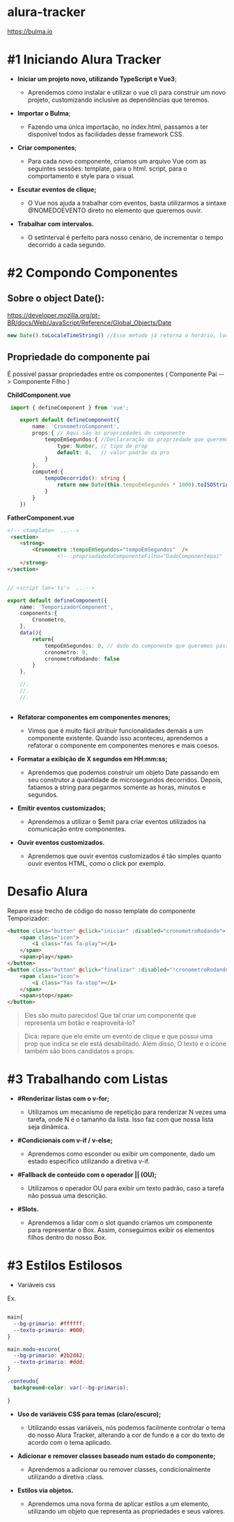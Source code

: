# alura-tracker

https://bulma.io

# #1 __Iniciando Alura Tracker__

- __Iniciar um projeto novo, utilizando TypeScript e Vue3__;

    - Aprendemos como instalar e utilizar o vue cli para construir um novo projeto, customizando inclusive as dependências que teremos.

- __Importar o Bulma__;
    
    - Fazendo uma única importação, no index.html, passamos a ter disponível todos as facilidades desse framework CSS.

- __Criar componentes__;

    - Para cada novo componente, criamos um arquivo Vue com as seguintes sessões: template, para o html. script, para o comportamento e style para o visual.

- __Escutar eventos de clique;__

    - O Vue nos ajuda a trabalhar com eventos, basta utilizarmos a sintaxe @NOMEDOEVENTO direto no elemento que queremos ouvir.

- __Trabalhar com intervalos.__

    - O setInterval é perfeito para nosso cenário, de incrementar o tempo decorrido a cada segundo.


# #2 __Compondo Componentes__


## Sobre o object Date():

https://developer.mozilla.org/pt-BR/docs/Web/JavaScript/Reference/Global_Objects/Date

```javascript
new Date().toLocaleTimeString() //Esse método já retorna o horário, localizado de acordo com o idioma do navegador. Saiba mais sobre ele
```


## Propriedade do componente pai

É possivel passar propriedades entre os componentes ( Componente Pai --> Componente Filho )


__ChildComponent.vue__
```ts
 import { defineComponent } from 'vue';

    export default defineComponent({
        name: 'CronometroComponent',
        props:{ // Aqui são as propriedades do componente
            tempoEmSegundos:{ //Declararação da propriedade que queremos receber
                type: Number, // tipo de prop
                default: 0,   // valor padrão da pro
            }
        },
        computed:{
            tempoDecorrido(): string {
                return new Date(this.tempoEmSegundos * 1000).toISOString().substring(19,11);
            }
        }
    })

```
__FatherComponent.vue__
```html
<!-- <tamplate>  ...-->
 <section>
    <strong>
        <Cronometro :tempoEmSegundos="tempoEmSegundos"  />
                <!--:propriedadedoComponenteFilho="DadoComponentepai"  -->
    </strong>
</section>
```

```ts

// <script lan='ts'>  ...-->

export default defineComponent({
    name: 'TemporizadorComponent',
    components:{
        Cronometro,
    },
    data(){
        return{
            tempoEmSegundos: 0, // dado do componente que queremos passar
            cronometro: 0,
            cronometroRodando: false
        }
    },

    //.
    //.
    //.
    

```


- __Refatorar componentes em componentes menores;__

    - Vimos que é muito fácil atribuir funcionalidades demais a um componente existente. Quando isso aconteceu, aprendemos a refatorar o componente em componentes menores e mais coesos.

- __Formatar a exibição de X segundos em HH:mm:ss;__

    - Aprendemos que podemos construir um objeto Date passando em seu construtor a quantidade de microsegundos decorridos. Depois, fatiamos a string para pegarmos somente as horas, minutos e segundos.

- __Emitir eventos customizados;__

    - Aprendemos a utilizar o $emit para criar eventos utilizados na comunicação entre componentes.

- __Ouvir eventos customizados.__
    - Aprendemos que ouvir eventos customizados é tão simples quanto ouvir eventos HTML, como o click por exemplo.



# __Desafio Alura__

Repare esse trecho de código do nosso template do componente Temporizador:

```html
<button class="button" @click="iniciar" :disabled="cronometroRodando">
    <span class="icon">
        <i class="fas fa-play"></i>
    </span>
    <span>play</span>
</button>
<button class="button" @click="finalizar" :disabled="!cronometroRodando">
    <span class="icon">
        <i class="fas fa-stop"></i>
    </span>
    <span>stop</span>
</button>

```

> Eles são muito parecidos! Que tal criar um componente que representa um botão e reaproveitá-lo?

> Dica: repare que ele emite um evento de clique e que possui uma prop que indica se ele está desabilitado. Além disso, O texto e o ícone também são bons candidatos a props.


# #3 __Trabalhando com Listas__


- __#Renderizar listas com o v-for;__

    - Utilizamos um mecanismo de repetição para renderizar N vezes uma tarefa, onde N é o tamanho da lista. Isso faz com que nossa lista seja dinâmica.

- __#Condicionais com v-if / v-else;__

    - Aprendemos como esconder ou exibir um componente, dado um estado específico utilizando a diretiva v-if.

- __#Fallback de conteúdo com o operador || (OU);__

    - Utilizamos o operador OU para exibir um texto padrão, caso a tarefa não possua uma descrição.

- __#Slots.__

    - Aprendemos a lidar com o slot quando criamos um componente para representar o Box. Assim, conseguimos exibir os elementos filhos dentro do nosso Box.



# #3 __Estilos Estilosos__

- Variáveis css

Ex.

```css

main{
  --bg-primario: #ffffff;
  --texto-primario: #000;
}

main.modo-escuro{
  --bg-primario: #2b2d42;
  --texto-primario: #ddd;
}

.conteudo{
  background-color: var(--bg-primario);
  
}

```


- __Uso de variáveis CSS para temas (claro/escuro);__

    - Utilizando essas variáveis, nós podemos facilmente controlar o tema do nosso Alura Tracker, alterando a cor de fundo e a cor do texto de acordo com o tema aplicado.

- __Adicionar e remover classes baseado num estado do componente;__

    - Aprendemos a adicionar ou remover classes, condicionalmente utilizando a diretiva :class.


- __Estilos via objetos.__

    - Aprendemos uma nova forma de aplicar estilos a um elemento, utilizando um objeto que representa as propriedades e seus valores.